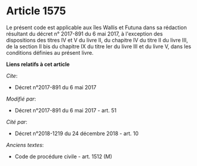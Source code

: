 # Article 1575

Le présent code est applicable aux îles Wallis et Futuna dans sa rédaction résultant du décret n° 2017-891 du 6 mai 2017, à
l'exception des dispositions des titres IV et V du livre II, du chapitre IV du titre II du livre III, de la section II bis du
chapitre IX du titre Ier du livre III et du livre V, dans les conditions définies au présent livre.

**Liens relatifs à cet article**

_Cite_:

  - Décret n°2017-891 du 6 mai 2017

_Modifié par_:

  - Décret n°2017-891 du 6 mai 2017 - art. 51

_Cité par_:

  - Décret n°2018-1219 du 24 décembre 2018 - art. 10

_Anciens textes_:

  - Code de procédure civile - art. 1512 (M)
